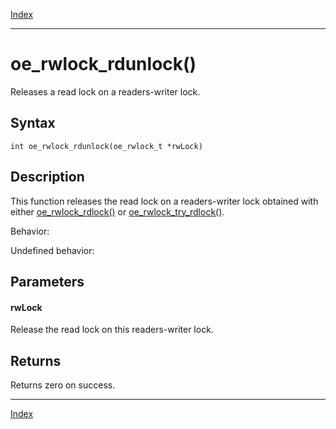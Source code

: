 [Index](index.md)

---
# oe_rwlock_rdunlock()

Releases a read lock on a readers-writer lock.

## Syntax

    int oe_rwlock_rdunlock(oe_rwlock_t *rwLock)
## Description 

This function releases the read lock on a readers-writer lock obtained with either [oe_rwlock_rdlock()](thread_8h_a0fdf2d8e974158070bdd677bf24a0209_1a0fdf2d8e974158070bdd677bf24a0209.md) or [oe_rwlock_try_rdlock()](thread_8h_a404a92f2392e655471e5d10738bc0b74_1a404a92f2392e655471e5d10738bc0b74.md).

Behavior:

Undefined behavior:



## Parameters

#### rwLock

Release the read lock on this readers-writer lock.

## Returns

Returns zero on success.

---
[Index](index.md)

